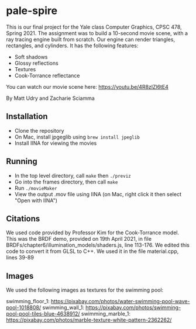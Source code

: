 # pale-spire

This is our final project for the Yale class Computer Graphics, CPSC 478, Spring 2021. The assignment was to build a 10-second movie scene, with a ray tracing engine built from scratch. Our engine can render triangles, rectangles, and cylinders. It has the following features:

* Soft shadows
* Glossy reflections
* Textures
* Cook-Torrance reflectance

You can watch our movie scene here: https://youtu.be/4R8zlZl6tE4

By Matt Udry and Zacharie Sciamma

## Installation

* Clone the repository
* On Mac, install jpgeglib using `brew install jpeglib`
* Install IINA for viewing the movies

## Running

* In the top level directory, call `make` then `./previz`
* Go into the frames directory, then call `make`
* Run `./movieMaker`
* View the output .mov file using IINA (on Mac, right click it then select "Open with IINA")

## Citations

We used code provided by Professor Kim for the Cook-Torrance model. This was the BRDF demo, provided on 19th April 2021, in file BRDFs/chapter6/illumination_models/shaders.js, line 113-176. We edited this code to convert it from GLSL to C++. We used it in the file material.cpp, lines 39-89

## Images

We used the following images as textures for the swimming pool:

swimming_floor_1: https://pixabay.com/photos/water-swimming-pool-wave-pool-1018808/
swimming_wall_1: https://pixabay.com/photos/swimming-pool-pool-tiles-blue-4638912/
swimming_marble_1: https://pixabay.com/photos/marble-texture-white-pattern-2362262/

